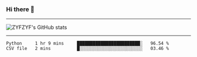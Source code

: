 ### Hi there 👋

-------

<!--

- 🔭 I’m currently working on ...
- 🌱 I’m currently learning Rust
- 👯 I’m looking to collaborate on ...
- 🤔 I’m looking for help with ...
- 💬 Ask me about ...
- 📫 How to reach me: ...
- 😄 Pronouns: ...
- ⚡ Fun fact: ...

-------
-->

![ZYFZYF's GitHub stats](https://github-readme-stats.vercel.app/api?username=ZYFZYF)


-------

<!--START_SECTION:waka-->

```text
Python     1 hr 9 mins     ████████████████████████░   96.54 %
CSV file   2 mins          █░░░░░░░░░░░░░░░░░░░░░░░░   03.46 %
```

<!--END_SECTION:waka-->


